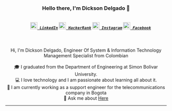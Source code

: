 
<h3 align="center">Hello there, I'm Dickson Delgado 👋</h3>
<h5 align="center">
  <code>
    <a href="https://www.linkedin.com/in/dickdelv/" title="LinkedIn"><img width="22" src="https://www.vectorlogo.zone/logos/linkedin/linkedin-tile.svg"> LinkedIn</a></code>
  <code><a href="https://www.hackerrank.com/dickdelv" title="HackerRank Profile"><img width="22" src="https://github.com/zumrudu-anka/zumrudu-anka/blob/master/images/hackerrank.png"> HackerRank</a></code>
  <code><a href="https://www.instagram.com/dickdelv/" title="Instagram Profile"><img width="22" src="https://www.vectorlogo.zone/logos/instagram/instagram-icon.svg"> Instagram</a></code>
  <code><a href="https://www.facebook.com/dickdelv/" title="Facebook Profile"><img width="22" src="https://www.vectorlogo.zone/logos/facebook/facebook-tile.svg"> Facebook</a></code>
  
</h5>
<br>
<p align="center">
  Hi, I'm Dickson Delgado, Engineer Of System & Information Technology Management Specialist from Colombian
  <br>
  <br>
  🎓 I graduated from the Department of Engineering at Simon Bolivar University.
  <br>
  💻 I love technology and I am passionate about learning all about it.
  <br>
  🔬 I am currently working as a support engineer for the telecommunications company in Bogota
  <br>
  💬 Ask me about <a href="https://github.com/dickdelv/dickdelv/issues" title="Issues">Here</a>
  <br>
</p>

<hr>


<!--
**dickdelv/dickdelv** is a ✨ _special_ ✨ repository because its `README.md` (this file) appears on your GitHub profile.

Here are some ideas to get you started:

- 🔭 I’m currently working on ...
- 🌱 I’m currently learning ...
- 👯 I’m looking to collaborate on ...
- 🤔 I’m looking for help with ...
- 💬 Ask me about ...
- 📫 How to reach me: ...
- 😄 Pronouns: ...
- ⚡ Fun fact: ...
-->

